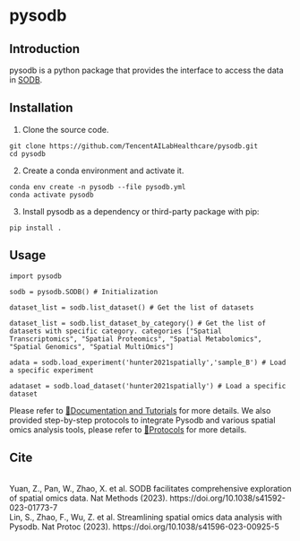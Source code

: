 # pysodb
## Introduction
pysodb is a python package that provides the interface to access the data in [SODB](https://gene.ai.tencent.com/SpatialOmics/).

## Installation
1. Clone the source code.
```
git clone https://github.com/TencentAILabHealthcare/pysodb.git
cd pysodb
```
2. Create a conda environment and activate it.
```
conda env create -n pysodb --file pysodb.yml
conda activate pysodb
```
3. Install pysodb as a dependency or third-party package with pip:
```
pip install .
```

## Usage
```
import pysodb

sodb = pysodb.SODB() # Initialization

dataset_list = sodb.list_dataset() # Get the list of datasets

dataset_list = sodb.list_dataset_by_category() # Get the list of datasets with specific category. categories ["Spatial Transcriptomics", "Spatial Proteomics", "Spatial Metabolomics", "Spatial Genomics", "Spatial MultiOmics"]

adata = sodb.load_experiment('hunter2021spatially','sample_B') # Load a specific experiment 

adataset = sodb.load_dataset('hunter2021spatially') # Load a specific dataset
```
Please refer to [📘Documentation and Tutorials](https://pysodb.readthedocs.io/en/latest/) for more details. We also provided step-by-step protocols to integrate Pysodb and various spatial omics analysis tools, please refer to [📘Protocols](https://protocols-pysodb.readthedocs.io/en/latest/) for more details.

## Cite
<br>
Yuan, Z., Pan, W., Zhao, X. et al. SODB facilitates comprehensive exploration of spatial omics data. Nat Methods (2023). https://doi.org/10.1038/s41592-023-01773-7

<br>
Lin, S., Zhao, F., Wu, Z. et al. Streamlining spatial omics data analysis with Pysodb. Nat Protoc (2023). https://doi.org/10.1038/s41596-023-00925-5

